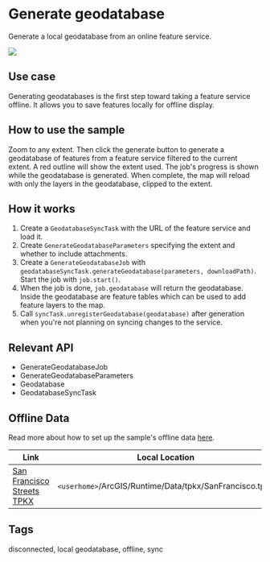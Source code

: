 # Generate geodatabase

Generate a local geodatabase from an online feature service.

![](screenshot.png)

## Use case

Generating geodatabases is the first step toward taking a feature service offline. It allows you to save features locally for offline display.

## How to use the sample

Zoom to any extent. Then click the generate button to generate a geodatabase of features from a feature service filtered to the current extent. A red outline will show the extent used. The job's progress is shown while the geodatabase is generated. When complete, the map will reload with only the layers in the geodatabase, clipped to the extent.

## How it works

1. Create a `GeodatabaseSyncTask` with the URL of the feature service and load it.
2. Create `GenerateGeodatabaseParameters` specifying the extent and whether to include attachments.
3. Create a `GenerateGeodatabaseJob` with `geodatabaseSyncTask.generateGeodatabase(parameters, downloadPath)`. Start the job with `job.start()`.
4. When the job is done, `job.geodatabase` will return the geodatabase. Inside the geodatabase are feature tables which can be used to add feature layers to the map.
5. Call `syncTask.unregisterGeodatabase(geodatabase)` after generation when you're not planning on syncing changes to the service.

## Relevant API

* GenerateGeodatabaseJob
* GenerateGeodatabaseParameters
* Geodatabase
* GeodatabaseSyncTask

## Offline Data
Read more about how to set up the sample's offline data [here](http://links.esri.com/ArcGISRuntimeQtSamples).

Link | Local Location
---------|-------|
|[San Francisco Streets TPKX](https://www.arcgis.com/home/item.html?id=e4a398afe9a945f3b0f4dca1e4faccb5)| `<userhome>`/ArcGIS/Runtime/Data/tpkx/SanFrancisco.tpkx |

## Tags

disconnected, local geodatabase, offline, sync
